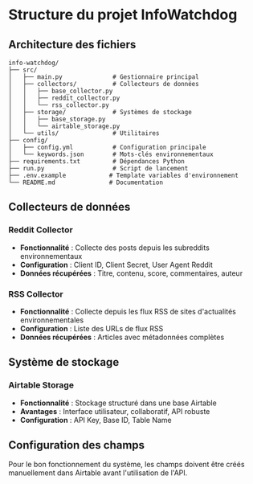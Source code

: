 # Structure du projet InfoWatchdog

## Architecture des fichiers

```
info-watchdog/
├── src/
│   ├── main.py              # Gestionnaire principal
│   ├── collectors/          # Collecteurs de données
│   │   ├── base_collector.py
│   │   ├── reddit_collector.py
│   │   └── rss_collector.py
│   ├── storage/             # Systèmes de stockage
│   │   ├── base_storage.py
│   │   └── airtable_storage.py
│   └── utils/               # Utilitaires
├── config/
│   ├── config.yml           # Configuration principale
│   └── keywords.json        # Mots-clés environnementaux
├── requirements.txt         # Dépendances Python
├── run.py                   # Script de lancement
├── .env.example            # Template variables d'environnement
└── README.md               # Documentation
```

## Collecteurs de données

### Reddit Collector
- **Fonctionnalité** : Collecte des posts depuis les subreddits environnementaux
- **Configuration** : Client ID, Client Secret, User Agent Reddit
- **Données récupérées** : Titre, contenu, score, commentaires, auteur

### RSS Collector
- **Fonctionnalité** : Collecte depuis les flux RSS de sites d'actualités environnementales
- **Configuration** : Liste des URLs de flux RSS
- **Données récupérées** : Articles avec métadonnées complètes

## Système de stockage

### Airtable Storage
- **Fonctionnalité** : Stockage structuré dans une base Airtable
- **Avantages** : Interface utilisateur, collaboratif, API robuste
- **Configuration** : API Key, Base ID, Table Name

## Configuration des champs

Pour le bon fonctionnement du système, les champs doivent être créés manuellement dans Airtable avant l'utilisation de l'API.
